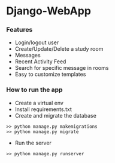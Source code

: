 # Django-WebApp

### Features
- Login/logout user 
- Create/Update/Delete a study room
- Messages
- Recent Activity Feed
- Search for specific message in rooms
- Easy to customize templates

### How to run the app
- Create a virtual env
- Install requirements.txt
- Create and migrate the database
```
>> python manage.py makemigrations
>> python manage.py migrate
```
- Run the server
```
>> python manage.py runserver
```


